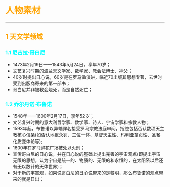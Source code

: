 # <font color=orange>人物素材</font>
---
## <font color=orange>1 天文学领域</font>
### <font color=cyan>1.1 尼古拉·哥白尼</font>
- 1473年2月19日——1543年5月24日，享年70岁；
- 文艺复兴时期的波兰天文学家、数学家、教会法博士、神父；
- 40岁时提出日心说，60岁是在罗马做演讲，临近70出版其思想专著，去世时受到出版商寄来的第一部书；
- 哥白尼并非被教会烧死，而是自然死亡；
### <font color=cyan>1.2 乔尔丹诺·布鲁诺</font>
- 1548年——1600年2月17日，享年52岁；
- 文艺复兴时期的意大利哲学家、数学家、诗人、宇宙学家和宗教人物；
- 1593年起，布鲁诺以异端罪名接受罗马宗教法庭审问，指控包括否认数项天主教核心信条(如否认地狱永罚、三位一体、基督天主性、玛利亚童贞性、圣餐化质变体论等);
- 1600年在罗马鲜花广场被处以火刑；
- 宣传哥白尼的日心说，并在日心说的基础上提出完善的宇宙观点(即提出宇宙无限的思想，认为宇宙是统一的、物质的、无限的和永恒的，在太阳系以后还有无以数计的天体世界)；
- 对于新的宇宙观，如果说哥白尼的日心说带来的是黎明，那么布鲁诺的观点带来的就是日出；